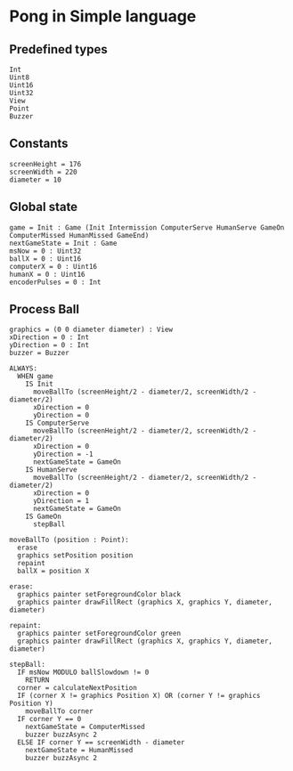# Pong in Simple language

## Predefined types

    Int
    Uint8
    Uint16
    Uint32
    View
    Point
    Buzzer

## Constants

    screenHeight = 176
    screenWidth = 220
    diameter = 10

## Global state

    game = Init : Game (Init Intermission ComputerServe HumanServe GameOn ComputerMissed HumanMissed GameEnd)
    nextGameState = Init : Game
    msNow = 0 : Uint32
    ballX = 0 : Uint16
    computerX = 0 : Uint16
    humanX = 0 : Uint16
    encoderPulses = 0 : Int

## Process Ball

    graphics = (0 0 diameter diameter) : View
    xDirection = 0 : Int
    yDirection = 0 : Int
    buzzer = Buzzer

    ALWAYS:
      WHEN game
        IS Init
          moveBallTo (screenHeight/2 - diameter/2, screenWidth/2 - diameter/2)
          xDirection = 0
          yDirection = 0
        IS ComputerServe
          moveBallTo (screenHeight/2 - diameter/2, screenWidth/2 - diameter/2)
          xDirection = 0
          yDirection = -1
          nextGameState = GameOn
        IS HumanServe
          moveBallTo (screenHeight/2 - diameter/2, screenWidth/2 - diameter/2)
          xDirection = 0
          yDirection = 1
          nextGameState = GameOn
        IS GameOn
          stepBall

    moveBallTo (position : Point):
      erase
      graphics setPosition position
      repaint
      ballX = position X

    erase:
      graphics painter setForegroundColor black
      graphics painter drawFillRect (graphics X, graphics Y, diameter, diameter)

    repaint:
      graphics painter setForegroundColor green
      graphics painter drawFillRect (graphics X, graphics Y, diameter, diameter)

    stepBall:
      IF msNow MODULO ballSlowdown != 0
        RETURN
      corner = calculateNextPosition
      IF (corner X != graphics Position X) OR (corner Y != graphics Position Y)
        moveBallTo corner
      IF corner Y == 0
        nextGameState = ComputerMissed
        buzzer buzzAsync 2
      ELSE IF corner Y == screenWidth - diameter
        nextGameState = HumanMissed
        buzzer buzzAsync 2

